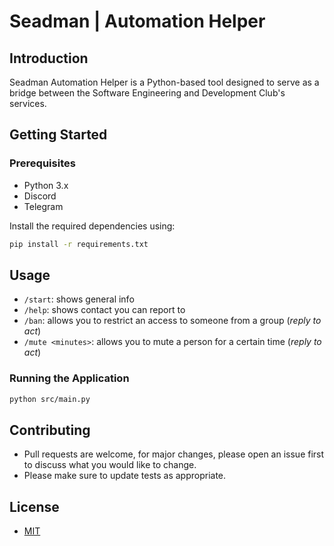 # Seadman | Automation Helper

## Introduction

Seadman Automation Helper is a Python-based tool designed to serve as a bridge between the Software Engineering and Development Club's services. 

## Getting Started

### Prerequisites

- Python 3.x
- Discord
- Telegram

Install the required dependencies using:

```bash
pip install -r requirements.txt
```

## Usage

- `/start`: shows general info
- `/help`: shows contact you can report to
- `/ban`: allows you to restrict an access to someone from a group (*reply to act*)
- `/mute <minutes>`: allows you to mute a person for a certain time (*reply to act*)

### Running the Application

```bash
python src/main.py
```

## Contributing

- Pull requests are welcome, for major changes, please open an issue first to discuss what you would like to change.
- Please make sure to update tests as appropriate.

## License

- [MIT](./LICENSE)

